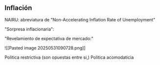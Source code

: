 
## Inflación 


NAIRU: abreviatura de "Non-Accelerating Inflation Rate of Unemployment"




"Sorpresa inflacionaria": 


"Revelamiento de expectativa de mercado:"

![[Pasted image 20250531090728.png]]


Politica restrictiva 
(son opuestas entre si,)
Politica acomodaticia 
